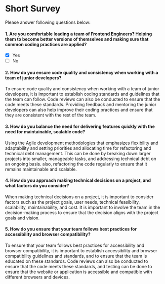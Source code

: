 # Short Survey
Please answer following questions below:

#### 1. Are you comfortable leading a team of Frontend Engineers? Helping them to become better versions of themselves and making sure that common coding practices are applied?
- [x] Yes
- [ ] No

#### 2. How do you ensure code quality and consistency when working with a team of junior developers?

To ensure code quality and consistency when working with a team of junior developers, it is important to establish coding standards and guidelines that the team can follow. Code reviews can also be conducted to ensure that the code meets these standards. Providing feedback and mentoring the junior developers can also help improve their coding practices and ensure that they are consistent with the rest of the team.


#### 3. How do you balance the need for delivering features quickly with the need for maintainable, scalable code?

Using the Agile development methodologies that emphasizes flexibility and adaptability and setting priorities and allocating time for refactoring and technical debt management. This can be done by breaking down larger projects into smaller, manageable tasks, and addressing technical debt on an ongoing basis. also, refactoring the code regularly to ensure that it remains maintainable and scalable.


#### 4. How do you approach making technical decisions on a project, and what factors do you consider?

When making technical decisions on a project, it is important to consider factors such as the project goals, user needs, technical feasibility, scalability, maintainability, and cost. It is important to involve the team in the decision-making process to ensure that the decision aligns with the project goals and vision.


#### 5. How do you ensure that your team follows best practices for accessibility and browser compatibility?

To ensure that your team follows best practices for accessibility and browser compatibility, it is important to establish accessibility and browser compatibility guidelines and standards, and to ensure that the team is educated on these standards. Code reviews can also be conducted to ensure that the code meets these standards, and testing can be done to ensure that the website or application is accessible and compatible with different browsers and devices.

